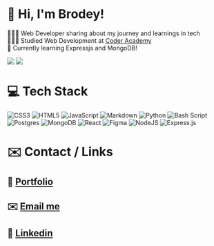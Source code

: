 # 👋 Hi, I'm Brodey!
👩🏻‍💻 Web Developer sharing about my journey and learnings in tech<br/>
👩🏻‍🎓 Studied Web Development at [Coder Academy](https://coderacademy.edu.au)<br/>
💭 Currently learning Expressjs and MongoDB!<br/>

<!-- GitHub stats from https://github.com/anuraghazra/github-readme-stats -->
![](https://github-readme-stats.vercel.app/api?username=bbrodo&theme=radical&hide_border=false&include_all_commits=true&count_private=true)
![](https://github-readme-stats.vercel.app/api/top-langs/?username=bbrodo&theme=dark&hide_border=false&include_all_commits=false&count_private=false&layout=compact)

# 💻 Tech Stack
<!-- Badges from https://github.com/Ileriayo/markdown-badges -->
![CSS3](https://img.shields.io/badge/css3-%231572B6.svg?style=for-the-badge&logo=css3&logoColor=white) ![HTML5](https://img.shields.io/badge/html5-%23E34F26.svg?style=for-the-badge&logo=html5&logoColor=white) ![JavaScript](https://img.shields.io/badge/javascript-%23323330.svg?style=for-the-badge&logo=javascript&logoColor=%23F7DF1E) ![Markdown](https://img.shields.io/badge/markdown-%23000000.svg?style=for-the-badge&logo=markdown&logoColor=white) ![Python](https://img.shields.io/badge/python-3670A0?style=for-the-badge&logo=python&logoColor=ffdd54) ![Bash Script](https://img.shields.io/badge/bash_script-%23121011.svg?style=for-the-badge&logo=gnu-bash&logoColor=white) ![Postgres](https://img.shields.io/badge/postgres-%23316192.svg?style=for-the-badge&logo=postgresql&logoColor=white) ![MongoDB](https://img.shields.io/badge/MongoDB-%234ea94b.svg?style=for-the-badge&logo=mongodb&logoColor=white) ![React](https://img.shields.io/badge/react-%2320232a.svg?style=for-the-badge&logo=react&logoColor=%2361DAFB) ![Figma](https://img.shields.io/badge/figma-%23F24E1E.svg?style=for-the-badge&logo=figma&logoColor=white) ![NodeJS](https://img.shields.io/badge/node.js-6DA55F?style=for-the-badge&logo=node.js&logoColor=white) ![Express.js](https://img.shields.io/badge/express.js-%23404d59.svg?style=for-the-badge&logo=express&logoColor=%2361DAFB)

# ✉️ Contact / Links
## 🚀 [Portfolio](https://brodeybright.netlify.app)<br/>
## ✉️ [Email me](mailto:brodey880@gmail.com)<br/>
## 🧠 [Linkedin](https://www.linkedin.com/in/brodeybright/)


